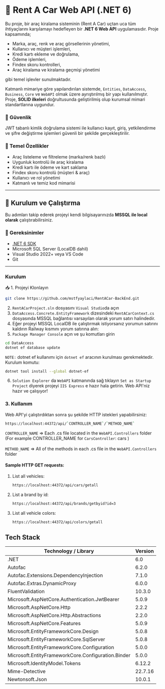 # 🚗 Rent A Car Web API (.NET 6)

Bu proje, bir araç kiralama sisteminin (Rent A Car) uçtan uca tüm ihtiyaçlarını karşılamayı hedefleyen bir **.NET 6 Web API** uygulamasıdır. Proje kapsamında;

- Marka, araç, renk ve araç görsellerinin yönetimi,
- Kullanıcı ve müşteri işlemleri,
- Kredi kartı ekleme ve doğrulama,
- Ödeme işlemleri,
- Findex skoru kontrolleri,
- Araç kiralama ve kiralama geçmişi yönetimi

gibi temel işlevler sunulmaktadır.

Katmanlı mimariye göre yapılandırılan sistemde, `Entities`, `DataAccess`, `Business`, `Core` ve `WebAPI` olmak üzere ayrıştırılmış bir yapı kullanılmıştır. Proje, **SOLID ilkeleri** doğrultusunda geliştirilmiş olup kurumsal mimari standartlarına uygundur.

### 🔐 Güvenlik

JWT tabanlı kimlik doğrulama sistemi ile kullanıcı kayıt, giriş, yetkilendirme ve şifre değiştirme işlemleri güvenli bir şekilde gerçekleştirilir.

### 🎯 Temel Özellikler

- Araç listeleme ve filtreleme (marka/renk bazlı)
- Uygunluk kontrolü ile araç kiralama
- Kredi kartı ile ödeme ve kart saklama
- Findex skoru kontrolü (müşteri & araç)
- Kullanıcı ve rol yönetimi
- Katmanlı ve temiz kod mimarisi

---

## 🚀 Kurulum ve Çalıştırma

Bu adımları takip ederek projeyi kendi bilgisayarınızda **MSSQL ile local olarak** çalıştırabilirsiniz.

### 🧰 Gereksinimler

- [.NET 6 SDK](https://dotnet.microsoft.com/en-us/download/dotnet/6.0)
- Microsoft SQL Server (LocalDB dahil)
- Visual Studio 2022+ veya VS Code
- Git

---


### Kurulum

📥 1. Projeyi Klonlayın

   ```sh
   git clone https://github.com/mstfyaylaci/RentACar-BackEnd.git
   ```
2.  `RentACarProject.sln` dosyasını  `Visual Studio`da açın
3. `DataAccess.Concrete.EntityFramework` dizesindeki  `RentACarContext.cs` dosyasında MSSQL bağlantısı varsayılan olarak yorum satırı halindedir.
4. Eğer projeyi MSSQL LocalDB ile çalıştırmak istiyorsanız  yorumun satırını kaldırın Railway kısmını yorum satırına alın:
5.  `Package Manager Console` açın ve şu komutları girin

   ```sh
   cd DataAccess
   dotnet ef database update
   ```
   `NOTE:` dotnet ef kullanımı için `dotnet ef` aracının kurulması gerekmektedir. Kurulum komutu:
   ```sh
   dotnet tool install --global dotnet-ef
   ```
   
6. `Solution Explorer` da `WebAPI` katmanında sağ tıklayın `Set as Startup Project` diyerek projeyi `IIS Express` e hazır hala getirin. Web API'niz hazır ve çalışıyor!


### 3. Kullanım

Web API'yi çalıştırdıktan sonra şu şekilde HTTP istekleri yapabilirsiniz: 

   
   ```sh
   https://localhost:44372/api/`CONTROLLER_NAME`/`METHOD_NAME`
   ```
 
   `CONTROLLER_NAME` => Each .cs file located in the `WebAPI.Controllers` folder (For example CONTROLLER_NAME for `CarsController`: cars )
   <br><br>
   `METHOD_NAME` => All of the methods in each .cs file in the `WebAPI.Controllers` folder
 
#### Sample HTTP GET requests:

1. List all vehicles:
   ```sh
   https://localhost:44372/api/cars/getall
   ```
2. List a brand by id:
   ```sh
   https://localhost:44372/api/brands/getbyid?id=3
   ```
3. List all vehicle colors:
   ```sh
   https://localhost:44372/api/colors/getall
   ```

## Tech Stack
| Technology / Library | Version |
| ------------- | ------------- |
| .NET | 6.0 |
| Autofac | 6.2.0 |
| Autofac.Extensions.DependencyInjection | 7.1.0 |
| Autofac.Extras.DynamicProxy | 6.0.0 |
| FluentValidation | 10.3.0 |
| Microsoft.AspNetCore.Authentication.JwtBearer | 5.0.9 |
| Microsoft.AspNetCore.Http | 2.2.2 |
| Microsoft.AspNetCore.Http.Abstractions | 2.2.0 |
| Microsoft.AspNetCore.Features | 5.0.9 |
| Microsoft.EntityFrameworkCore.Design | 5.0.8 |
| Microsoft.EntityFrameworkCore.SqlServer | 5.0.8 |
| Microsoft.EntityFrameworkCore.Configuration | 5.0.0 |
| Microsoft.EntityFrameworkCore.Configuration.Binder | 5.0.0 |
| Microsoft.IdentityModel.Tokens | 6.12.2 |
| Mime-Detective | 22.7.16 |
| Newtonsoft.Json | 10.0.1 |


